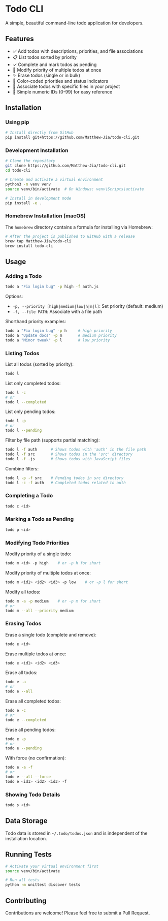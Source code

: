 # Todo CLI

A simple, beautiful command-line todo application for developers.

## Features

- ✅ Add todos with descriptions, priorities, and file associations
- 📋 List todos sorted by priority
- ✓ Complete and mark todos as pending
- 🔄 Modify priority of multiple todos at once
- ✨ Erase todos (single or in bulk)
- 🎨 Color-coded priorities and status indicators
- 📁 Associate todos with specific files in your project
- 🔢 Simple numeric IDs (0-99) for easy reference

## Installation

### Using pip

```bash
# Install directly from GitHub
pip install git+https://github.com/Matthew-Jia/todo-cli.git
```

### Development Installation

```bash
# Clone the repository
git clone https://github.com/Matthew-Jia/todo-cli.git
cd todo-cli

# Create and activate a virtual environment
python3 -m venv venv
source venv/bin/activate  # On Windows: venv\Scripts\activate

# Install in development mode
pip install -e .
```

### Homebrew Installation (macOS)

The `homebrew` directory contains a formula for installing via Homebrew:

```bash
# After the project is published to GitHub with a release
brew tap Matthew-Jia/todo-cli
brew install todo-cli
```

## Usage

### Adding a Todo

```bash
todo a "Fix login bug" -p high -f auth.js
```

Options:
- `-p, --priority [high|medium|low|h|m|l]`: Set priority (default: medium)
- `-f, --file PATH`: Associate with a file path

Shorthand priority examples:
```bash
todo a "Fix login bug" -p h     # high priority
todo a "Update docs" -p m       # medium priority
todo a "Minor tweak" -p l       # low priority
```

### Listing Todos

List all todos (sorted by priority):
```bash
todo l
```

List only completed todos:
```bash
todo l -c
# or
todo l --completed
```

List only pending todos:
```bash
todo l -p
# or
todo l --pending
```

Filter by file path (supports partial matching):
```bash
todo l -f auth      # Shows todos with 'auth' in the file path
todo l -f src       # Shows todos in the 'src' directory
todo l -f .js       # Shows todos with JavaScript files
```

Combine filters:
```bash
todo l -p -f src    # Pending todos in src directory
todo l -c -f auth   # Completed todos related to auth
```

### Completing a Todo

```bash
todo c <id>
```

### Marking a Todo as Pending

```bash
todo p <id>
```

### Modifying Todo Priorities

Modify priority of a single todo:
```bash
todo m <id> -p high    # or -p h for short
```

Modify priority of multiple todos at once:
```bash
todo m <id1> <id2> <id3> -p low    # or -p l for short
```

Modify all todos:
```bash
todo m -a -p medium    # or -p m for short
# or
todo m --all --priority medium
```

### Erasing Todos

Erase a single todo (complete and remove):
```bash
todo e <id>
```

Erase multiple todos at once:
```bash
todo e <id1> <id2> <id3>
```

Erase all todos:
```bash
todo e -a
# or
todo e --all
```

Erase all completed todos:
```bash
todo e -c
# or
todo e --completed
```

Erase all pending todos:
```bash
todo e -p
# or
todo e --pending
```

With force (no confirmation):
```bash
todo e -a -f
# or
todo e --all --force
todo e <id1> <id2> <id3> -f
```

### Showing Todo Details

```bash
todo s <id>
```

## Data Storage

Todo data is stored in `~/.todo/todos.json` and is independent of the installation location.

## Running Tests

```bash
# Activate your virtual environment first
source venv/bin/activate

# Run all tests
python -m unittest discover tests
```

## Contributing

Contributions are welcome! Please feel free to submit a Pull Request.
